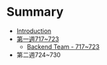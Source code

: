 # Summary

* [Introduction](README.md)
* [第一週717~723](week_717_723.md)
   * [Backend Team - 717~723](backend_team_-_717~723.md)
* 第二週724~730

